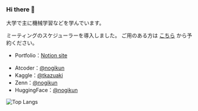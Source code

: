 ### Hi there 👋
大学で主に機械学習などを学んでいます。

ミーティングのスケジューラーを導入しました。
ご用のある方は [こちら](https://cal.com/nogikun/meeting) から予約ください。

- Portfolio：[Notion site](https://nogikun.notion.site)
<!-- - RESUME：[@nogikun](https://www.resume.id/nogikun) -->
- Atcoder：[@nogikun](https://atcoder.jp/users/nogikun)
- Kaggle：[@tkazuaki](https://www.kaggle.com/tkazuaki)
- Zenn：[@nogikun](https://zenn.dev/nogikun)
- HuggingFace：[@nogikun](https://huggingface.co/nogikun)
<!--[![Anurag's GitHub stats](https://github-readme-stats.vercel.app/api?username=nogikun)](https://github.com/anuraghazra/github-readme-stats)<br>-->
![Top Langs](https://github-readme-stats.vercel.app/api/top-langs/?username=nogikun&langs_count=8&show_icons=true&theme=transparent&hide_border=false&locale=en&text_color=999999)
<!--![Top Langs](https://github-readme-stats.vercel.app/api/top-langs/?username=nogikun&layout=compact)-->
<!--[![trophy](https://github-profile-trophy.vercel.app/?username=nogikun)](https://github.com/ryo-ma/github-profile-trophy)-->
<!--
**nogikun/nogikun** is a ✨ _special_ ✨ repository because its `README.md` (this file) appears on your GitHub profile.

Here are some ideas to get you started:

- 🔭 I’m currently working on ...
- 🌱 I’m currently learning ...
- 👯 I’m looking to collaborate on ...
- 🤔 I’m looking for help with ...
- 💬 Ask me about ...
- 📫 How to reach me: ...
- 😄 Pronouns: ...
- ⚡ Fun fact: ...
-->
